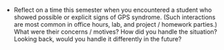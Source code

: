 * Reflect on a time this semester when you encountered a student who showed possible or explicit signs of GPS syndrome. (Such interactions are most common in office hours, lab, and project / homework parties.) What were their concerns / motives? How did you handle the situation? Looking back, would you handle it differently in the future?
